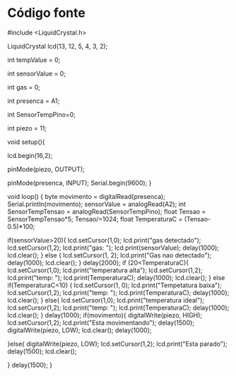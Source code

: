 # Código fonte

#include <LiquidCrystal.h>

LiquidCrystal lcd(13, 12, 5, 4, 3, 2);

int tempValue = 0;

int sensorValue = 0;

int gas = 0;

int presenca = A1;

int SensorTempPino=0;

int piezo = 11;

void setup(){

  lcd.begin(16,2);
  
  pinMode(piezo, OUTPUT);
  
  pinMode(presenca, INPUT);
  Serial.begin(9600);
}


void loop()
{
  byte movimento = digitalRead(presenca);
  Serial.println(movimento);
  sensorValue = analogRead(A2);
  int SensorTempTensao = analogRead(SensorTempPino);
  float Tensao = SensorTempTensao*5;
  Tensao/=1024;
  float TemperaturaC = (Tensao-0.5)*100;

  if(sensorValue>20){
    lcd.setCursor(1,0);
    lcd.print("gas detectado");
    lcd.setCursor(1,2);
      lcd.print("gas: ");
      lcd.print(sensorValue);
      delay(1000);
      lcd.clear();
  }
  else
  {
    lcd.setCursor(1, 2);
    lcd.print("Gas nao detectado");
    delay(1000);
      lcd.clear();
 }
  delay(2000);
  if (20<TemperaturaC){
    lcd.setCursor(1,0);
    lcd.print("temperatura alta");
       lcd.setCursor(1,2);
      lcd.print("temp: ");
      lcd.print(TemperaturaC);
      delay(1000);
      lcd.clear();
  }
  else if(TemperaturaC<10)
  {
    lcd.setCursor(1, 0);
    lcd.print("Tempetatura baixa");
    lcd.setCursor(1,2);
      lcd.print("temp: ");
      lcd.print(TemperaturaC);
    delay(1000);
      lcd.clear();
  }
  else{
  lcd.setCursor(1,0);
  lcd.print("temperatura ideal");
  lcd.setCursor(1,2);
  lcd.print("temp: ");
  lcd.print(TemperaturaC);
  delay(1000);
  lcd.clear();
  }
  delay(1000);
   if(movimento){
        digitalWrite(piezo, HIGH);
         lcd.setCursor(1,2);
         lcd.print("Esta movimentando");
         delay(1500);
         digitalWrite(piezo, LOW);
         lcd.clear();
         delay(1000);


  }else{
         digitalWrite(piezo, LOW);
      lcd.setCursor(1,2);
      lcd.print("Esta parado");
      delay(1500);
      lcd.clear();

  }
  delay(1500);
}
